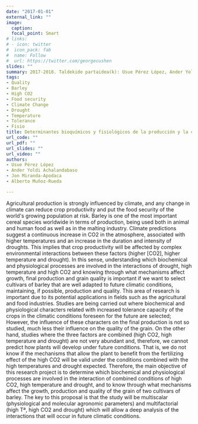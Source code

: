 ```yaml
---
date: "2017-01-01"
external_link: ""
image:
  caption:
  focal_point: Smart
# links:
# - icon: twitter
#  icon_pack: fab
#  name: Follow
#  url: https://twitter.com/georgecushen
slides: ""
summary: 2017-2018. Taldekide partaidea(k): Usue Pérez López, Ander Yoldi Achalandabaso, Jon Miranda-Apodaca, Alberto Muñoz-Rueda"
tags:
- Quality
- Barley
- High CO2
- Food security
- Climate Change
- Drought
- Temperature
- Tolerance
- Fisio
title: Determinantes bioquímicos y fisiológicos de la producción y la calidad de la cebada de uso maltero –un reto ante las condiciones climáticas futuras– 
url_code: ""
url_pdf: ""
url_slides: ""
url_video: ""
authors: 
- Usue Pérez López
- Ander Yoldi Achalandabaso
- Jon Miranda-Apodaca
- Alberto Muñoz-Rueda

---
```


Agricultural production is strongly influenced by climate, and any change in climate can reduce crop productivity and put the food security of the world's growing population at risk. Barley is one of the most important cereal species worldwide in terms of production, being used both in animal and human food as well as in the malting industry. Climate predictions suggest a continuous increase in CO2 in the atmosphere, associated with higher temperatures and an increase in the duration and intensity of droughts. This implies that crop productivity will be affected by complex environmental interactions between these factors (higher [CO2], higher temperature and drought).
In this sense, understanding which biochemical and physiological processes are involved in the interactions of drought, high temperature and high CO2 and knowing through what mechanisms affect growth, final production and grain quality is important if we want to select cultivars of barley that are well adapted to future climatic conditions, maintaining, if possible, production and quality.
This area of research is important due to its potential applications in fields such as the agricultural and food industries. Studies are being carried out where biochemical and physiological characters related with increased tolerance capacity of the crops in the climatic conditions foreseen for the future are selected; However, the influence of these characters on the final production is not so studied, much less their influence on the quality of the grain. On the other hand, studies where the three factors are combined (high CO2, high temperature and drought) are not very abundant and, therefore, we cannot predict how plants will develop under future conditions. That is, we do not know if the mechanisms that allow the plant to benefit from the fertilizing effect of the high CO2 will be valid under the conditions combined with the high temperatures and drought expected.
Therefore, the main objective of this research project is to determine which biochemical and physiological processes are involved in the interaction of combined conditions of high CO2, high temperature and drought, and to know through what mechanisms affect the growth, production and quality of the grain of two cultivars of barley. The key to this proposal is that the study will be multiscalar (physiological and molecular agronomic parameters) and multifactorial (high Tª, high CO2 and drought) which will allow a deep analysis of the interactions that will occur in future climatic conditions.
